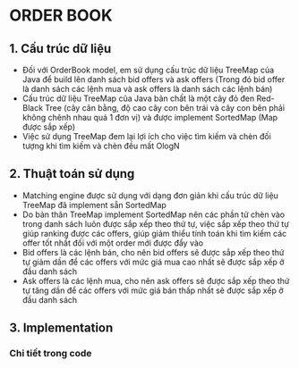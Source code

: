 # ORDER BOOK

## 1. Cấu trúc dữ liệu
- Đối với OrderBook model, em sử dụng cấu trúc dữ liệu TreeMap của Java để build lên danh sách bid offers và ask offers (Trong đó bid offer là danh sách các lệnh mua và ask offers là danh sách các lệnh bán)
- Cấu trúc dữ liệu TreeMap của Java bản chất là một cây đỏ đen Red-Black Tree (cây cân bằng, độ cao cây con bên trái và cây con bên phải không chênh nhau quá 1 đơn vị) và được implement SortedMap (Map được sắp xếp)
- Việc sử dụng TreeMap đem lại lợi ích cho việc tìm kiếm và chèn đối tượng khi tìm kiếm và chèn đều mất OlogN
## 2. Thuật toán sử dụng
- Matching engine được sử dụng với dạng đơn giản khi cấu trúc dữ liệu TreeMap đã implement sẵn SortedMap
- Do bản thân TreeMap implement SortedMap nên các phần tử chèn vào trong danh sách luôn được sắp xếp theo thứ tự, việc sắp xếp theo thứ tự giúp ranking được các offers, giúp giảm thiểu tính toán khi tìm kiếm các offer tốt nhất đối với một order mới được đẩy vào
- Bid offers là các lệnh bán, cho nên bid offers sẽ được sắp xếp theo thứ tự giảm dần để các offers với mức giá mua cao nhất sẽ được sắp xếp ở đầu danh sách
- Ask offers là các lệnh mua, cho nên ask offers sẽ được sắp xếp theo thứ tự tăng dần để các offers với mức giá bán thấp nhất sẽ được sắp xếp ở đầu danh sách
## 3. Implementation
### **Chi tiết trong code**